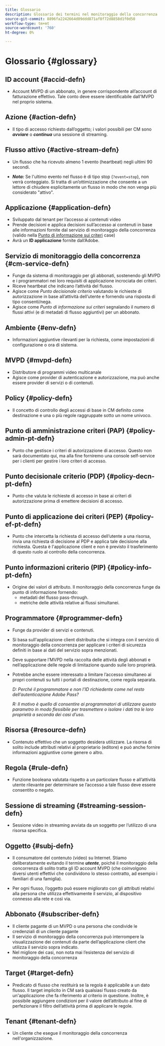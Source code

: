 ```yaml
---
title: Glossario
description: Glossario dei termini nel monitoraggio della concorrenza
source-git-commit: 8896fa2242664d09ddd871af8f72d8858d1f0d50
workflow-type: tm+mt
source-wordcount: '760'
ht-degree: 0%

---
```



# Glossario {#glossary}

## ID account {#accid-defn}

* Account MVPD di un abbonato, in genere corrispondente all’account di fatturazione effettivo. Tale conto deve essere identificabile dall&#39;MVPD nel proprio sistema.

## Azione {#action-defn}

* Il tipo di accesso richiesto dall’oggetto; i valori possibili per CM sono ***avviare*** o ***continua*** una sessione di streaming.

## Flusso attivo {#active-stream-defn}

* Un flusso che ha ricevuto almeno 1 evento (heartbeat) negli ultimi 90 secondi.

* ***Nota:*** Se l&#39;ultimo evento nel flusso è di tipo stop (`?event=stop`), non verrà conteggiato. Si tratta di un’ottimizzazione che consente a un lettore di chiudere esplicitamente un flusso in modo che non venga più considerato &quot;attivo&quot;.

## Applicazione {#application-defn}

* Sviluppato dal tenant per l’accesso ai contenuti video
* Prende decisioni e applica decisioni sull’accesso ai contenuti in base alle informazioni fornite dal servizio di monitoraggio della concorrenza (valido nella [Punto di informazione sui criteri](/help/concurrency-monitoring/policy-info-pt-versionone.md) case)
* Avrà un **ID applicazione** fornite dall’Adobe.

## Servizio di monitoraggio della concorrenza {#cm-service-defn}

* Funge da sistema di monitoraggio per gli abbonati, sostenendo gli MVPD e i programmatori nei loro requisiti di applicazione incrociata dei criteri.
* Riceve heartbeat che indicano l’attività del flusso.
* Agisce come _Punto decisionale criterio_ valutando le richieste di autorizzazione in base all’attività dell’utente e fornendo una risposta di tipo consenti/nega.
* Agisce come _Punto di informazione sui criteri_ segnalando il numero di flussi attivi (e di metadati di flusso aggiuntivi) per un abbonato.

## Ambiente {#env-defn}

* Informazioni aggiuntive rilevanti per la richiesta, come impostazioni di configurazione o ora di sistema.

## MVPD {#mvpd-defn}

* Distributore di programmi video multicanale
* Agisce come provider di autenticazione e autorizzazione, ma può anche essere provider di servizi o di contenuti.

## Policy {#policy-defn}

* Il concetto di controllo degli accessi di base in CM definito come destinazione e una o più regole raggruppate sotto un nome univoco.

## Punto di amministrazione criteri (PAP) {#policy-admin-pt-defn}

* Punto che gestisce i criteri di autorizzazione di accesso. Questo non sarà documentato qui, ma alla fine forniremo una console self-service per i clienti per gestire i loro criteri di accesso.

## Punto decisionale criterio (PDP) {#policy-decn-pt-defn}

* Punto che valuta le richieste di accesso in base ai criteri di autorizzazione prima di emettere decisioni di accesso.

## Punto di applicazione dei criteri (PEP) {#policy-ef-pt-defn}

* Punto che intercetta la richiesta di accesso dell’utente a una risorsa, invia una richiesta di decisione al PDP e applica tale decisione alla richiesta. Questa è l&#39;applicazione client e non è previsto il trasferimento di questo ruolo al controllo della concorrenza.

## Punto informazioni criterio (PIP) {#policy-info-pt-defn}

* Origine dei valori di attributo. Il monitoraggio della concorrenza funge da punto di informazione fornendo:
   * metadati del flusso pass-through.
   * metriche delle attività relative ai flussi simultanei.

## Programmatore {#programmer-defn}

* Funge da provider di servizi e contenuti.
* Si basa sull&#39;applicazione client distribuita che si integra con il servizio di monitoraggio della concorrenza per applicare i criteri di sicurezza definiti in base ai dati del servizio sopra menzionati.
* Deve supportare l’MVPD nella raccolta delle attività degli abbonati e nell’applicazione delle regole di limitazione quando sulle loro proprietà.
* Potrebbe anche essere interessato a limitare l’accesso simultaneo ai propri contenuti su tutti i portali di destinazione, come regola separata.

  *D: Perché il programmatore e non l’ID richiedente come nel resto dell’autenticazione Adobe Pass?*

  *R: Il motivo è quello di consentire ai programmatori di utilizzare questo parametro in modo flessibile per trasmettere o isolare i dati tra le loro proprietà a seconda dei casi d’uso.*

## Risorsa {#resource-defn}

* Contenuto effettivo che un soggetto desidera utilizzare. La risorsa di solito include attributi relativi al proprietario (editore) e può anche fornire informazioni aggiuntive come genere o altro.

## Regola {#rule-defn}

* Funzione booleana valutata rispetto a un particolare flusso e all’attività utente rilevante per determinare se l’accesso a tale flusso deve essere consentito o negato.

## Sessione di streaming {#streaming-session-defn}

* Sessione video in streaming avviata da un soggetto per l’utilizzo di una risorsa specifica.

## Oggetto {#subj-defn}

* Il consumatore del contenuto (video) su Internet. Stiamo deliberatamente evitando il termine _**utente**_, poiché il monitoraggio della concorrenza di solito tratta gli ID account MVPD (che coinvolgono diversi utenti effettivi che condividono lo stesso contratto, ad esempio i familiari di una famiglia).

* Per ogni flusso, l’oggetto può essere migliorato con gli attributi relativi alla persona che utilizza effettivamente il servizio, al dispositivo connesso alla rete e così via.

## Abbonato {#subscriber-defn}

* Il cliente pagante di un MVPD o una persona che condivide le credenziali di un cliente pagante
* Il servizio di monitoraggio della concorrenza può interrompere la visualizzazione dei contenuti da parte dell’applicazione client che utilizza il servizio sopra indicato.
* Nel migliore dei casi, non nota mai l’esistenza del servizio di monitoraggio della concorrenza

## Target {#target-defn}

* Predicato di flusso che restituirà se la regola è applicabile a un dato flusso. Il target implicito in CM sarà qualsiasi flusso creato da un&#39;applicazione che fa riferimento al criterio in questione. Inoltre, è possibile aggiungere condizioni per il valore dell’attributo al fine di perfezionare il filtro dell’attività prima di applicare le regole.

## Tenant {#tenant-defn}

* Un cliente che esegue il monitoraggio della concorrenza nell&#39;organizzazione.
